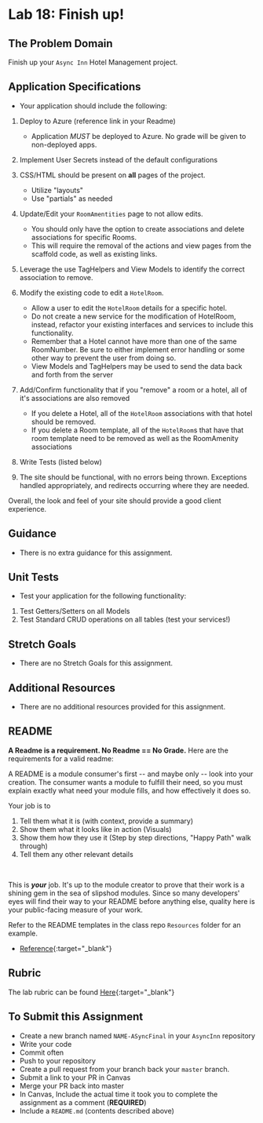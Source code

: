 # Lab 18: Finish up!

## The Problem Domain
Finish up your `Async Inn` Hotel Management project.

## Application Specifications
- Your application should include the following:
1. Deploy to Azure (reference link in your Readme)
	- Application *MUST* be deployed to Azure. No grade will be given to non-deployed apps.
1. Implement User Secrets instead of the default configurations
1. CSS/HTML should be present on **all** pages of the project.
	- Utilize "layouts"
	- Use "partials" as needed
1. Update/Edit your `RoomAmentities` page to not allow edits. 
	- You should only have the option to create associations and delete associations for specific Rooms.
	- This will require the removal of the actions and view pages from the scaffold code, as well as existing links. 
1. Leverage the use TagHelpers and View Models to identify the correct association to remove.
1. Modify the existing code to edit a `HotelRoom`.
	 - Allow a user to edit the `HotelRoom` details for a specific hotel. 
	 - Do not create a new service for the modification of HotelRoom, instead, refactor your existing interfaces and services to include this functionality.
	 - Remember that a Hotel cannot have more than one of the same RoomNumber. Be sure to either implement error handling or some other way to prevent the user from doing so. 
	 - View Models and TagHelpers may be used to send the data back and forth from the server
1. Add/Confirm functionality that if you "remove" a room or a hotel, all of it's associations are also removed
	- If you delete a Hotel, all of the `HotelRoom` associations with that hotel should be removed.
	- If you delete a Room template, all of the `HotelRoom`s that have that room template need to be removed as well as the RoomAmenity associations

1. Write Tests (listed below)
1. The site should be functional, with no errors being thrown. Exceptions handled appropriately, and redirects occurring where they are needed. 


Overall, the look and feel of your site should provide a good client experience.


## Guidance
- There is no extra guidance for this assignment.


## Unit Tests
- Test your application for the following functionality:
1. Test Getters/Setters on all Models
1. Test Standard CRUD operations on all tables (test your services!)


## Stretch Goals
- There are no Stretch Goals for this assignment.


## Additional Resources
- There are no additional resources provided for this assignment.

## README

**A Readme is a requirement. No Readme == No Grade.** 
Here are the requirements for a valid readme:

A README is a module consumer's first -- and maybe only -- look into your creation. The consumer wants a module to fulfill their need, so you must explain exactly what need your module fills, and how effectively it does so.

Your job is to

1. Tell them what it is (with context, provide a summary)
1. Show them what it looks like in action (Visuals)
1. Show them how they use it (Step by step directions, "Happy Path" walk through)
1. Tell them any other relevant details
<br />

This is ***your*** job. It's up to the module creator to prove that their work is a shining gem in the sea of slipshod modules. Since so many developers' eyes will find their way to your README before anything else, quality here is your public-facing measure of your work.

Refer to the README templates in the class repo `Resources` folder for an example. 
- [Reference](https://github.com/noffle/art-of-readme){:target="_blank"} 


## Rubric

The lab rubric can be found [Here](../../Resources/rubric){:target="_blank"} 

## To Submit this Assignment

- Create a new branch named `NAME-ASyncFinal` in your `AsyncInn` repository
- Write your code
- Commit often
- Push to your repository
- Create a pull request from your branch back your `master` branch.
- Submit a link to your PR in Canvas
- Merge your PR back into master
- In Canvas, Include the actual time it took you to complete the assignment as a comment (**REQUIRED**)
- Include a `README.md` (contents described above)
